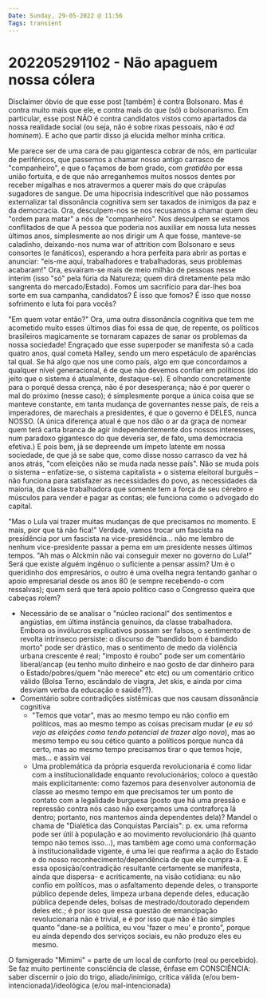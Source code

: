 ```yaml
---
Date: Sunday, 29-05-2022 @ 11:56
Tags: transient
---
```

# 202205291102 - Não apaguem nossa cólera
Disclaimer óbvio de que esse post [também] é contra Bolsonaro. Mas é contra muito mais que ele, e contra mais do que (só) o bolsonarismo. Em particular, esse post NÃO é contra candidatos vistos como apartados da nossa realidade social (ou seja, não é sobre rixas pessoais, não é _ad hominem_). E acho que partir disso já elucida melhor minha crítica.

  

Me parece ser de uma cara de pau gigantesca cobrar de nós, em particular de periféricos, que passemos a chamar nosso antigo carrasco de "companheiro", e que o façamos de bom grado, com _gratidão_ por essa união fortuita, e de que não arreganhemos muitos nossos dentes por receber migalhas e nos atravermos a querer mais do que crápulas sugadores de sangue. De uma hipocrisia indescritível que não possamos externalizar tal dissonância cognitiva sem ser taxados de inimigos da paz e da democracia. Ora, desculpem-nos se nos recusamos a chamar quem deu "ordem para matar" a nós de "companheiro". Nos desculpem se estamos conflitados de que A pessoa que poderia nos auxiliar em nossa luta nesses últimos anos, simplesmente ao nos dirigir um A que fosse, manteve-se caladinho, deixando-nos numa war of attrition com Bolsonaro e seus consortes (e fanáticos), esperando a hora perfeita para abrir as portas e anunciar: "eis-me aqui, trabalhadores e trabalhadoras, seus problemas acabaram!" Ora, esvairam-se mais de meio milhão de pessoas nesse ínterim (isso "só" pela fúria da Natureza; quem dirá diretamente pela mão sangrenta do mercado/Estado). Fomos um sacrifício para dar-lhes boa sorte em sua campanha, candidatos? É isso que fomos? É isso que nosso sofrimento e luta foi para vocês?

  

"Em quem votar então?" Ora, uma outra dissonância cognitiva que tem me acometido muito esses últimos dias foi essa de que, de repente, os políticos brasileiros magicamente se tornaram capazes de sanar os problemas da nossa sociedade! Engraçado que esse superpoder se manifesta só a cada quatro anos, qual cometa Halley, sendo um mero espetáculo de aparências tal qual. Se há algo que nos une como país, algo em que concordamos a qualquer nível generacional, é de que não devemos confiar em políticos (do jeito que o sistema é atualmente, destaque-se). E olhando concretamente para o porquê dessa crença, não é por desesperança; não é por querer o mal do próximo (nesse caso); é simplesmente porque a única coisa que se manteve constante, em tanta mudança de governantes nesse país, de reis a imperadores, de marechais a presidentes, é que o governo é DELES, nunca NOSSO. (A única diferença atual é que nos dão o ar da graça de nomear quem terá carta branca de agir independentemente dos nossos interesses, num paradoxo gigantesco do que deveria ser, de fato, uma democracia efetiva.) E pois bem, já se depreende um ímpeto latente em nossa sociedade, de que já se sabe que, como disse nosso carrasco da vez há anos atrás, "com eleições não se muda nada nesse país". Não se muda pois o sistema – enfatize-se, o sistema capitalista + o sistema eleitoral burguês – não funciona para satisfazer as necessidades do povo, as necessidades da maioria, da classe trabalhadora que somente tem a força de seu cérebro e músculos para vender e pagar as contas; ele funciona como o advogado do capital.


"Mas o Lula vai trazer muitas mudanças de que precisamos no momento. E mais, pior que tá não fica!" Verdade, vamos trocar um fascista na presidência por um fascista na vice-presidência... não me lembro de nenhum vice-presidente passar a perna em um presidente nesses últimos tempos. "Ah mas o Alckmin não vai conseguir mexer no governo do Lula!" Será que existe alguém ingênuo o suficiente a pensar assim? Um é o queridinho dos empresários, o outro é uma ovelha negra tentando ganhar o apoio empresarial desde os anos 80 (e sempre recebendo-o com ressalvas); quem será que terá apoio político caso o Congresso queira que cabeças rolem?

  

-   Necessário de se analisar o "núcleo racional" dos sentimentos e angústias, em última instância genuínos, da classe trabalhadora. Embora os invólucros explicativos possam ser falsos, o sentimento de revolta intrínseco persiste: o discurso de "bandido bom é bandido morto" pode ser drástico, mas o sentimento de medo da violência urbana crescente é real; "imposto é roubo" pode ser um comentário liberal/ancap (eu tenho muito dinheiro e nao gosto de dar dinheiro para o Estado/pobres/quem "não merece" etc etc) ou um comentário crítico válido (Bolsa Terno, escândalo de viagra, Jet skis, e ainda por cima desviam verba da educação e saúde??).
-   Comentário sobre contradições sistêmicas que nos causam dissonância cognitiva
	-   "Temos que votar", mas ao mesmo tempo eu não confio em políticos, mas ao mesmo tempo as coisas precisam mudar (_e eu só vejo as eleições como tendo potencial de trazer algo novo_), mas ao mesmo tempo eu sou cético quanto a políticos porque nunca dá certo, mas ao mesmo tempo precisamos tirar o que temos hoje, mas... e assim vai
	-   Uma problemática da própria esquerda revolucionaria é como lidar com a institucionalidade enquanto revolucionários; coloco a questão mais explicitamente: como fazemos para desenvolver autonomia de classe ao mesmo tempo em que precisamos ter um ponto de contato com a legalidade burguesa (posto que há uma pressão e repressão contra nós caso não exerçamos uma contraforça lá dentro; portanto, nos mantemos ainda dependentes dela)? Mandel o chama de "Dialética das Conquistas Parciais": p. ex. uma reforma pode ser útil à população e ao movimento revolucionário (há quanto tempo não temos isso...), mas também age como uma conformação à institucionalidade vigente, é uma lei que reafirma a ação do Estado e do nosso reconhecimento/dependência de que ele cumpra-a. E essa oposição/contradição resultante certamente se manifesta, ainda que dispersa- e acriticamente, na visão cotidiana: eu não confio em políticos, mas o asfaltamento depende deles, o transporte público depende deles, limpeza urbana depende deles, educação pública depende deles, bolsas de mestrado/doutorado dependem deles etc.; é por isso que essa questão de emancipação revolucionaria não é trivial, e é por isso que não é tão simples quanto "dane-se a política, eu vou 'fazer o meu' e pronto", porque eu ainda dependo dos serviços sociais, eu não produzo eles eu mesmo.


O famigerado "Mimimi" = parte de um local de conforto (real ou percebido). Se faz muito pertinente consciência de classe, ênfase em CONSCIÊNCIA: saber discernir o joio do trigo, aliado/inimigo, crítica válida (e/ou bem-intencionada)/ideológica (e/ou mal-intencionada)
